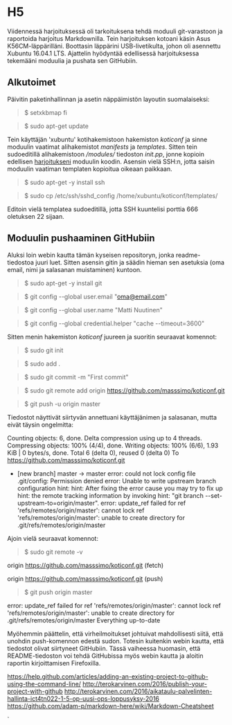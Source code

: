# H5

Viidennessä harjoituksessä oli tarkoituksena tehdä moduuli git-varastoon ja raportoida harjoitus Markdownilla. Tein harjoituksen kotoani käsin Asus K56CM-läppärilläni. Boottasin läppärini USB-livetikulta, johon oli asennettu Xubuntu 16.04.1 LTS. Ajattelin hyödyntää edellisessä harjoituksessa tekemääni moduulia ja pushata sen GitHubiin.

## Alkutoimet

Päivitin paketinhallinnan ja asetin näppäimistön layoutin suomalaiseksi:
> $ setxkbmap fi

> $ sudo apt-get update

Tein käyttäjän 'xubuntu' kotihakemistoon hakemiston *koticonf* ja sinne moduulin vaatimat alihakemistot *manifests* ja *templates*. Sitten tein sudoeditillä alihakemistoon */modules/* tiedoston *init.pp*, jonne kopioin edellisen [harjoitukseni](https://mnuutinen.wordpress.com/2016/11/05/palvelinten-hallinta-harjoitus-4/) moduulin koodin. Asensin vielä SSH:n, jotta saisin moduulin vaatiman templaten kopioitua oikeaan paikkaan.

> $ sudo apt-get -y install ssh

> $ sudo cp /etc/ssh/sshd_config /home/xubuntu/koticonf/templates/

Editoin vielä templatea sudoeditillä, jotta SSH kuuntelisi porttia 666 oletuksen 22 sijaan.

## Moduulin pushaaminen GitHubiin

Aluksi loin webin kautta tämän kyseisen repositoryn, jonka readme-tiedostoa juuri luet. Sitten asensin gitin ja säädin hieman sen asetuksia (oma email, nimi ja salasanan muistaminen) kuntoon.

> $ sudo apt-get -y install git

> $ git config --global user.email "oma@email.com"

> $ git config --global user.name "Matti Nuutinen"

> $ git config --global credential.helper "cache --timeout=3600"

Sitten menin hakemiston *koticonf* juureen ja suoritin seuraavat komennot:

> $ sudo git init

> $ sudo add .

> $ sudo git commit -m "First commit"

> $ sudo git remote add origin https://github.com/masssimo/koticonf.git

> $ git push -u origin master

Tiedostot näyttivät siirtyvän annettuani käyttäjänimen ja salasanan, mutta eivät täysin ongelmitta:

Counting objects: 6, done.
Delta compression using up to 4 threads.
Compressing objects: 100% (4/4), done.
Writing objects: 100% (6/6), 1.93 KiB | 0 bytes/s, done.
Total 6 (delta 0), reused 0 (delta 0)
To https://github.com/masssimo/koticonf.git
 * [new branch]      master -> master
error: could not lock config file .git/config: Permission denied
error: Unable to write upstream branch configuration
hint: 
hint: After fixing the error cause you may try to fix up
hint: the remote tracking information by invoking
hint: "git branch --set-upstream-to=origin/master".
error: update_ref failed for ref 'refs/remotes/origin/master': cannot lock ref 'refs/remotes/origin/master': unable to create directory for .git/refs/remotes/origin/master

Ajoin vielä seuraavat komennot:

> $ sudo git remote -v

origin	https://github.com/masssimo/koticonf.git (fetch)

origin	https://github.com/masssimo/koticonf.git (push)

> $ git push origin master

error: update_ref failed for ref 'refs/remotes/origin/master': cannot lock ref 'refs/remotes/origin/master': unable to create directory for .git/refs/remotes/origin/master
Everything up-to-date

Myöhemmin päättelin, että virheilmoitukset johtuivat mahdollisesti siitä, että unohdin push-komennon edestä sudon. Totesin kuitenkin webin kautta, että tiedostot olivat siirtyneet GitHubiin. Tässä vaiheessa huomasin, että README-tiedoston voi tehdä GitHubissa myös webin kautta ja aloitin raportin kirjoittamisen Firefoxilla.

https://help.github.com/articles/adding-an-existing-project-to-github-using-the-command-line/
http://terokarvinen.com/2016/publish-your-project-with-github
http://terokarvinen.com/2016/aikataulu-palvelinten-hallinta-ict4tn022-1-5-op-uusi-ops-loppusyksy-2016
https://github.com/adam-p/markdown-here/wiki/Markdown-Cheatsheet

















`








